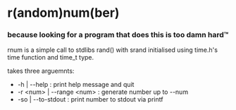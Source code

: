 r(andom)num(ber)
================

### because looking for a program that does this is too damn hard™

rnum is a simple call to stdlibs rand() with srand initialised using
time.h\'s time function and time\_t type.

takes three arguemnts:

-   -h \| \--help : print help message and quit
-   -r \<num\> \| \--range \<num\> : generate number up to \--num
-   -so \| \--to-stdout : print number to stdout via printf
